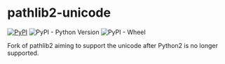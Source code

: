 # pathlib2-unicode

[![PyPI](https://img.shields.io/pypi/v/pathlib2-unicode)](https://pypi.org/project/pathlib2-unicode/)
![PyPI - Python Version](https://img.shields.io/pypi/pyversions/pathlib2-unicode)
![PyPI - Wheel](https://img.shields.io/pypi/wheel/pathlib2-unicode)

Fork of pathlib2 aiming to support the unicode after Python2 is no longer supported.

